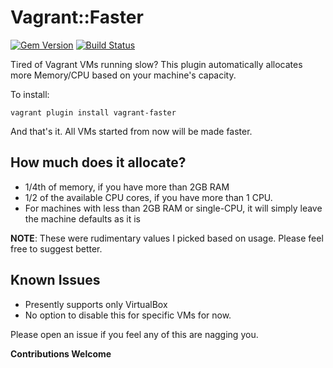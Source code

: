 # Vagrant::Faster

[![Gem Version](https://badge.fury.io/rb/vagrant-faster.svg)](https://badge.fury.io/rb/vagrant-faster)
[![Build Status](https://travis-ci.org/rdsubhas/vagrant-faster.svg?branch=master)](https://travis-ci.org/rdsubhas/vagrant-faster)

Tired of Vagrant VMs running slow? This plugin automatically allocates more Memory/CPU based on your machine's capacity.

To install:

    vagrant plugin install vagrant-faster

And that's it. All VMs started from now will be made faster.

## How much does it allocate?

* 1/4th of memory, if you have more than 2GB RAM
* 1/2 of the available CPU cores, if you have more than 1 CPU.
* For machines with less than 2GB RAM or single-CPU, it will simply leave the machine defaults as it is

**NOTE**: These were rudimentary values I picked based on usage. Please feel free to suggest better.

## Known Issues

* Presently supports only VirtualBox
* No option to disable this for specific VMs for now.

Please open an issue if you feel any of this are nagging you.

**Contributions Welcome**
